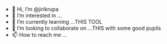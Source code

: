 - 👋 Hi, I’m @jirikrupa
- 👀 I’m interested in ...
- 🌱 I’m currently learning ...THIS TOOL
- 💞️ I’m looking to collaborate on ...THIS with some good pupils
- 📫 How to reach me ...

<!---
jirikrupa/jirikrupa is a ✨ special ✨ repository because its `README.md` (this file) appears on your GitHub profile.
You can click the Preview link to take a look at your changes.
--->

